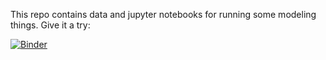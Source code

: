 This repo contains data and jupyter notebooks for running some modeling things.
Give it a try:

[![Binder](http://mybinder.org/badge.svg)](http://mybinder.org/repo/CosteaPaul/BMI_modeling)
